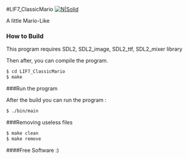 #LIF7_ClassicMario
[![N|Solid](https://oswaldb22.github.io/images/logoRond.png)](https://oswaldb22.github.io)

A little Mario-Like

### How to Build

This program requires SDL2, SDL2_image, SDL2_ttf, SDL2_mixer library

Then after, you can compile the program.

```sh
$ cd LIF7_ClassicMario
$ make
```

###Run the program

After the build you can run the program :

```sh
$ ./bin/main
```

###Removing useless files

```sh
$ make clean
$ make remove	 
```


####Free Software :)
